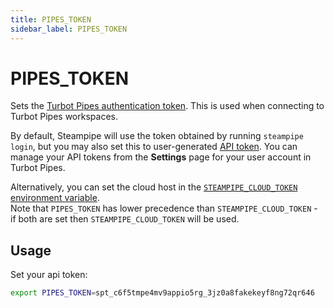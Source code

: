 ```yaml
---
title: PIPES_TOKEN
sidebar_label: PIPES_TOKEN
---
```



# PIPES_TOKEN
Sets the [Turbot Pipes authentication token](https://turbot.com/pipes/docs/profile#tokens). This is used when connecting to Turbot Pipes workspaces.  

By default, Steampipe will use the token obtained by running `steampipe login`, but you may also set this to user-generated [API token](https://turbot.com/pipes/docs/profile#tokens).  You can manage your API tokens from the **Settings** page for your user account in Turbot Pipes.



Alternatively, you can set the cloud host in the [`STEAMPIPE_CLOUD_TOKEN` environment variable](/docs/reference/env-vars/steampipe_cloud_token).  
Note that `PIPES_TOKEN` has lower precedence than `STEAMPIPE_CLOUD_TOKEN` - if both are set then `STEAMPIPE_CLOUD_TOKEN` will be used.

## Usage 
Set your api token:
```bash
export PIPES_TOKEN=spt_c6f5tmpe4mv9appio5rg_3jz0a8fakekeyf8ng72qr646
```
